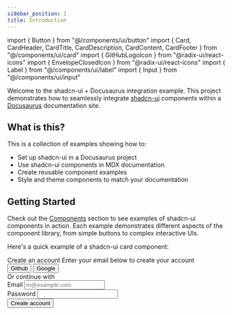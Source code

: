 ```yaml
---
sidebar_position: 1
title: Introduction
---
```


import { Button } from "@/components/ui/button"
import { Card, CardHeader, CardTitle, CardDescription, CardContent, CardFooter } from "@/components/ui/card"
import { GitHubLogoIcon } from "@radix-ui/react-icons"
import { EnvelopeClosedIcon } from "@radix-ui/react-icons"
import { Label } from "@/components/ui/label"
import { Input } from "@/components/ui/input"

Welcome to the shadcn-ui + Docusaurus integration example. This project demonstrates how to seamlessly integrate [shadcn-ui](https://ui.shadcn.com/) components within a [Docusaurus](https://docusaurus.io/) documentation site.

## What is this?

This is a collection of examples showing how to:
- Set up shadcn-ui in a Docusaurus project
- Use shadcn-ui components in MDX documentation
- Create reusable component examples
- Style and theme components to match your documentation

## Getting Started

Check out the [Components](/docs/components) section to see examples of shadcn-ui components in action. Each example demonstrates different aspects of the component library, from simple buttons to complex interactive UIs.

Here's a quick example of a shadcn-ui card component:

<div className="container mx-auto py-10">
  <Card>
    <CardHeader className="space-y-1">
      <CardTitle className="text-2xl">Create an account</CardTitle>
      <CardDescription>
        Enter your email below to create your account
      </CardDescription>
    </CardHeader>
    <CardContent className="grid gap-4">
      <div className="grid grid-cols-2 gap-6">
        <Button variant="outline">
          <GitHubLogoIcon className="mr-2 h-4 w-4" />
          Github
        </Button>
        <Button variant="outline">
          <EnvelopeClosedIcon className="mr-2 h-4 w-4" />
          Google
        </Button>
      </div>
      <div className="relative">
        <div className="absolute inset-0 flex items-center">
          <span className="w-full border-t" />
        </div>
        <div className="relative flex justify-center text-xs uppercase">
          <span className="bg-background px-2 text-muted-foreground">
            Or continue with
          </span>
        </div>
      </div>
      <div className="grid gap-2">
        <Label htmlFor="email">Email</Label>
        <Input id="email" type="email" placeholder="m@example.com" />
      </div>
      <div className="grid gap-2">
        <Label htmlFor="password">Password</Label>
        <Input id="password" type="password" />
      </div>
    </CardContent>
    <CardFooter>
      <Button className="w-full">Create account</Button>
    </CardFooter>
  </Card>
</div>